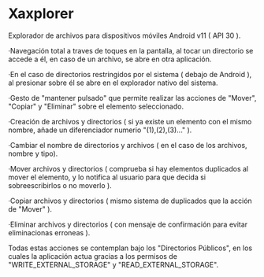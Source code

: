 # Xaxplorer
 
Explorador de archivos para dispositivos móviles Android v11 ( API 30 ).

·Navegación total a traves de toques en la pantalla, al tocar un directorio se accede a él, en caso de un archivo, se abre en otra aplicación.

·En el caso de directorios restringidos por el sistema ( debajo de Android ), al presionar sobre él se abre en el explorador nativo del sistema.

·Gesto de "mantener pulsado" que permite realizar las acciones de "Mover", "Copiar" y "Eliminar" sobre el elemento seleccionado.

·Creación de archivos y directorios ( si ya existe un elemento con el mismo nombre, añade un diferenciador numerio "(1),(2),(3)..." ).

·Cambiar el nombre de directorios y archivos ( en el caso de los archivos, nombre y tipo).

·Mover archivos y directorios ( comprueba si hay elementos duplicados al mover el elemento, y lo notifica al usuario para que decida si sobreescribirlos o no moverlo ).

·Copiar archivos y directorios ( mismo sistema de duplicados que la acción de "Mover" ).

·Eliminar archivos y directorios ( con mensaje de confirmación para evitar eliminacionas erroneas ).

Todas estas acciones se contemplan bajo los "Directorios Públicos", en los cuales la aplicación actua gracias a los permisos de "WRITE_EXTERNAL_STORAGE" y "READ_EXTERNAL_STORAGE".
